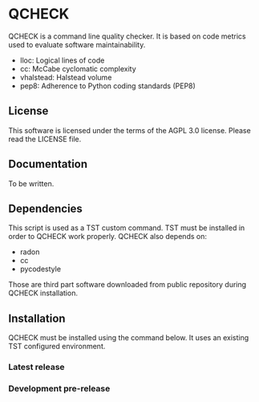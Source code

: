 # QCHECK

QCHECK is a command line quality checker. It is based on code metrics used to evaluate software maintainability.
 - lloc: Logical lines of code
 - cc: McCabe cyclomatic complexity
 - vhalstead: Halstead volume
 - pep8: Adherence to Python coding standards (PEP8)


## License

This software is licensed under the terms of the AGPL 3.0
license. Please read the LICENSE file.


## Documentation

To be written.


## Dependencies

This script is used as a TST custom command. TST must be installed in order to QCHECK work properly. 
QCHECK also depends on:
 - radon
 - cc
 - pycodestyle
  
 Those are third part software downloaded from public repository during QCHECK installation.


## Installation

QCHECK must be installed using the command below. It uses an existing TST configured environment.  

### Latest release



### Development pre-release

